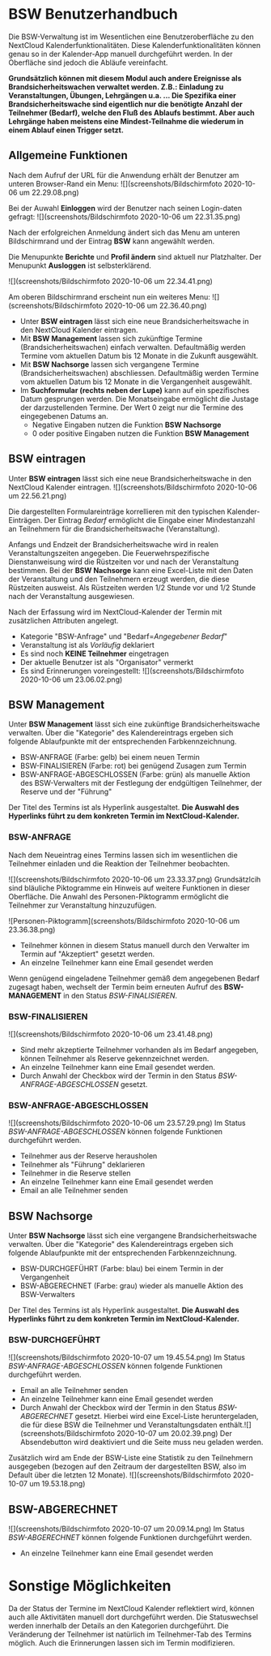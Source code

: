 # BSW Benutzerhandbuch
Die BSW-Verwaltung ist im Wesentlichen eine Benutzeroberfläche zu den NextCloud Kalenderfunktionalitäten.
Diese Kalenderfunktionalitäten können genau so in der Kalender-App manuell durchgeführt werden. In der Oberfläche sind jedoch die Abläufe vereinfacht.

**Grundsätzlich können mit diesem Modul auch andere Ereignisse als Brandsicherheitswachen verwaltet werden. Z.B.: Einladung zu Veranstaltungen, Übungen, Lehrgängen u.a. ... 
Die Spezifika einer Brandsicherheitswache sind eigentlich nur die benötigte Anzahl der Teilnehmer (Bedarf), welche den Fluß des Ablaufs bestimmt. Aber auch Lehrgänge haben meistens eine Mindest-Teilnahme die wiederum in einem Ablauf einen Trigger setzt.**

## Allgemeine Funktionen
Nach dem Aufruf der URL für die Anwendung erhält der Benutzer am unteren Browser-Rand ein Menu:
![](screenshots/Bildschirmfoto 2020-10-06 um 22.29.08.png)

Bei der Auwahl **Einloggen** wird der Benutzer nach seinen Login-daten gefragt:
![](screenshots/Bildschirmfoto 2020-10-06 um 22.31.35.png)

Nach der erfolgreichen Anmeldung ändert sich das Menu am unteren Bildschirmrand und der Eintrag **BSW** kann angewählt werden. 

Die Menupunkte **Berichte** und **Profil ändern** sind aktuell nur Platzhalter. 
Der Menupunkt **Ausloggen** ist selbsterklärend.

![](screenshots/Bildschirmfoto 2020-10-06 um 22.34.41.png)

Am oberen Bildschirmrand erscheint nun ein weiteres Menu:
![](screenshots/Bildschirmfoto 2020-10-06 um 22.36.40.png)

* Unter **BSW eintragen** lässt sich eine neue Brandsicherheitswache in den NextCloud Kalender eintragen.
* Mit **BSW Management** lassen sich zukünftige Termine (Brandsicherheitswachen) einfach verwalten. Defaultmäßig werden Termine vom aktuellen Datum bis 12 Monate in die Zukunft ausgewählt.
* Mit **BSW Nachsorge** lassen sich vergangene Termine (Brandsicherheitswachen) abschliessen. Defaultmäßig werden Termine vom aktuellen Datum bis 12 Monate in die Vergangenheit ausgewählt.
* Im **Suchformular (rechts neben der Lupe)** kann auf ein spezifisches Datum gesprungen werden. Die Monatseingabe ermöglicht die Justage der darzustellenden Termine. Der Wert 0 zeigt nur die Termine des eingegebenen Datums an. 
	* Negative Eingaben nutzen die Funktion **BSW Nachsorge**
	* 0 oder positive Eingaben nutzen die Funktion **BSW Management**

## BSW eintragen
Unter **BSW eintragen** lässt sich eine neue Brandsicherheitswache in den NextCloud Kalender eintragen.
![](screenshots/Bildschirmfoto 2020-10-06 um 22.56.21.png)

Die dargestellten Formulareinträge korrellieren mit den typischen Kalender-Einträgen.
Der Eintrag *Bedarf* ermöglicht die Eingabe einer Mindestanzahl an Teilnehmern für die Brandsicherheitswache (Veranstaltung).

Anfangs und Endzeit der Brandsicherheitswache wird in realen Veranstaltungszeiten angegeben. Die Feuerwehrspezifische Dienstanweisung wird die Rüstzeiten vor und nach der Veranstaltung bestimmen. Bei der **BSW Nachsorge** kann eine Excel-Liste mit den Daten der Veranstaltung und den Teilnehmern erzeugt werden, die diese Rüstzeiten ausweist. Als Rüstzeiten werden 1/2 Stunde vor und 1/2 Stunde nach der Veranstaltung ausgewiesen.

Nach der Erfassung wird im NextCloud-Kalender der Termin mit zusätzlichen Attributen angelegt.

* Kategorie "BSW-Anfrage" und "Bedarf=*Angegebener Bedarf*"
* Veranstaltung ist als *Vorläufig* deklariert
* Es sind noch **KEINE Teilnehmer** eingetragen
* Der aktuelle Benutzer ist als "Organisator" vermerkt
* Es sind Erinnerungen voreingestellt:
![](screenshots/Bildschirmfoto 2020-10-06 um 23.06.02.png)

## BSW Management
Unter **BSW Management** lässt sich eine zukünftige Brandsicherheitswache verwalten.
Über die "Kategorie" des Kalendereintrags ergeben sich folgende Ablaufpunkte mit der entsprechenden Farbkennzeichnung.

* BSW-ANFRAGE (Farbe: gelb) bei einem neuen Termin
* BSW-FINALISIEREN (Farbe: rot) bei genügend Zusagen zum Termin
* BSW-ANFRAGE-ABGESCHLOSSEN (Farbe: grün) als manuelle Aktion des BSW-Verwalters mit der Festlegung der endgültigen Teilnehmer, der Reserve und der "Führung"

Der Titel des Termins ist als Hyperlink ausgestaltet. **Die Auswahl des Hyperlinks führt zu dem konkreten Termin im NextCloud-Kalender.**


### BSW-ANFRAGE
Nach dem Neueintrag eines Termins lassen sich im wesentlichen die Teilnehmer einladen und die Reaktion der Teilnehmer beobachten.

![](screenshots/Bildschirmfoto 2020-10-06 um 23.33.37.png)
Grundsätzlcih sind bläuliche Piktogramme ein Hinweis auf weitere Funktionen in dieser Oberfläche.
Die Anwahl des Personen-Piktogramm ermöglicht die Teilnehmer zur Veranstaltung hinzuzufügen.

![Personen-Piktogramm](screenshots/Bildschirmfoto 2020-10-06 um 23.36.38.png)

* Teilnehmer können in diesem Status manuell durch den Verwalter im Termin auf "Akzeptiert" gesetzt werden. 
* An einzelne Teilnehmer kann eine Email gesendet werden

Wenn genügend eingeladene Teilnehmer gemäß dem angegebenen Bedarf zugesagt haben, wechselt der Termin beim erneuten Aufruf des **BSW-MANAGEMENT** in den Status *BSW-FINALISIEREN*.

### BSW-FINALISIEREN

![](screenshots/Bildschirmfoto 2020-10-06 um 23.41.48.png)

* Sind mehr akzeptierte Teilnehmer vorhanden als im Bedarf angegeben, können Teilnehmer als Reserve gekennzeichnet werden.
* An einzelne Teilnehmer kann eine Email gesendet werden.
* Durch Anwahl der Checkbox wird der Termin in den Status *BSW-ANFRAGE-ABGESCHLOSSEN* gesetzt.

### BSW-ANFRAGE-ABGESCHLOSSEN

![](screenshots/Bildschirmfoto 2020-10-06 um 23.57.29.png)
Im Status *BSW-ANFRAGE-ABGESCHLOSSEN* können folgende Funktionen durchgeführt werden.

* Teilnehmer aus der Reserve herausholen
* Teilnehmer als "Führung" deklarieren
* Teilnehmer in die Reserve stellen
* An einzelne Teilnehmer kann eine Email gesendet werden
* Email an alle Teilnehmer senden

## BSW Nachsorge
Unter **BSW Nachsorge** lässt sich eine vergangene Brandsicherheitswache verwalten.
Über die "Kategorie" des Kalendereintrags ergeben sich folgende Ablaufpunkte mit der entsprechenden Farbkennzeichnung.

* BSW-DURCHGEFÜHRT (Farbe: blau) bei einem Termin in der Vergangenheit
* BSW-ABGERECHNET (Farbe: grau) wieder als manuelle Aktion des BSW-Verwalters

Der Titel des Termins ist als Hyperlink ausgestaltet. **Die Auswahl des Hyperlinks führt zu dem konkreten Termin im NextCloud-Kalender.**

### BSW-DURCHGEFÜHRT

![](screenshots/Bildschirmfoto 2020-10-07 um 19.45.54.png)
Im Status *BSW-ANFRAGE-ABGESCHLOSSEN* können folgende Funktionen durchgeführt werden.

* Email an alle Teilnehmer senden
* An einzelne Teilnehmer kann eine Email gesendet werden
* Durch Anwahl der Checkbox wird der Termin in den Status *BSW-ABGERECHNET* gesetzt. Hierbei wird eine Excel-Liste heruntergeladen, die für diese BSW die Teilnehmer und Veranstaltungsdaten enthält.![](screenshots/Bildschirmfoto 2020-10-07 um 20.02.39.png) Der Absendebutton wird deaktiviert und die Seite muss neu geladen werden.

Zusätzlich wird am Ende der BSW-Liste eine Statistik zu den Teilnehmern ausgegeben (bezogen auf den Zeitraum der dargestellten BSW, also im Default über die letzten 12 Monate).
![](screenshots/Bildschirmfoto 2020-10-07 um 19.53.18.png)

## BSW-ABGERECHNET

![](screenshots/Bildschirmfoto 2020-10-07 um 20.09.14.png)
Im Status *BSW-ABGERECHNET* können folgende Funktionen durchgeführt werden.

* An einzelne Teilnehmer kann eine Email gesendet werden

# Sonstige Möglichkeiten
Da der Status der Termine im NextCloud Kalender reflektiert wird, können auch alle Aktivitäten manuell dort durchgeführt werden. 
Die Statuswechsel werden innerhalb der Details an den Kategorien durchgeführt. 
Die Veränderung der Teilnehmer ist natürlich im Teilnehmer-Tab des Termins möglich. 
Auch die Erinnerungen lassen sich im Termin modifizieren.



